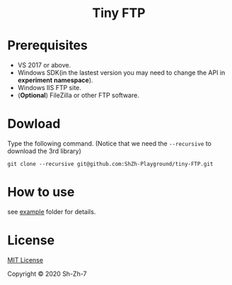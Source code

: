 <h1 align="center">Tiny FTP</h1>

# Prerequisites

- VS 2017 or above. 
- Windows SDK(in the lastest version you may need to change the API in **experiment namespace**).
- Windows IIS FTP site.
- (**Optional**) FileZilla or other FTP software.



# Dowload

Type the following command. (Notice that we need the `--recursive` to download the 3rd library)

```
git clone --recursive git@github.com:ShZh-Playground/tiny-FTP.git
```



# How to use

see [example](https://github.com/ShZh-Playground/tiny-FTP/tree/master/example) folder for details.



# License

[MIT License](https://github.com/ShZh-Playground/tiny-FTP/blob/master/LICENSE)

Copyright © 2020 Sh-Zh-7